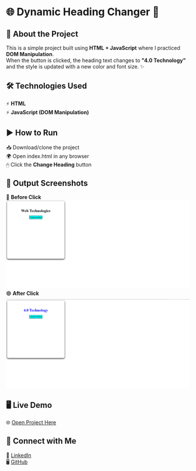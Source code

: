 # 🌐 Dynamic Heading Changer 🎯

## 📖 About the Project  
This is a simple project built using **HTML + JavaScript** where I practiced **DOM Manipulation**.  
When the button is clicked, the heading text changes to **"4.0 Technology"** and the style is updated with a new color and font size. ✨

## 🛠 Technologies Used  
⚡ **HTML**  
⚡ **JavaScript (DOM Manipulation)**  

## ▶ How to Run  
📥 Download/clone the project  
🌍 Open index.html in any browser  
🖱 Click the **Change Heading** button  

## 📸 Output Screenshots  
🔵 **Before Click**  
![Web Technologies Screenshot](https://github.com/AISHWARYA152/Dyanamic_heading_changer/blob/e0f2ff4f90d0895fcec4a1b684b7e86471363615/Screenshot%202025-09-05%20172941.png)  
🟢 **After Click**  
![4.0 Technology Screenshot](https://github.com/AISHWARYA152/Dyanamic_heading_changer/blob/da61ccb9fbb6ece636724020d5bd8a6c25241e67/Screenshot%202025-09-05%20173008.png)  

## 🖥 Live Demo  
🌐 [Open Project Here](https://aishwarya152.github.io/Dyanamic_heading_changer/)  

## 🤝 Connect with Me  
💼 [LinkedIn](https://www.linkedin.com/in/aishwarya-chinagundi-21a341356)  
🖥 [GitHub](https://github.com/AISHWARYA152)
